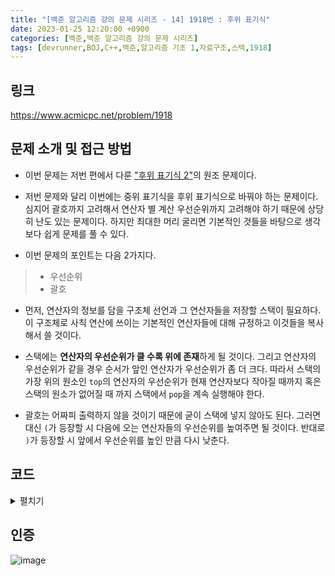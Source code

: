 ```yaml
---
title: "[백준 알고리즘 강의 문제 시리즈 - 14] 1918번 : 후위 표기식"
date: 2023-01-25 12:20:00 +0900
categories: [백준,백준 알고리즘 강의 문제 시리즈]
tags: [devrunner,BOJ,C++,백준,알고리즘 기초 1,자료구조,스택,1918]
---
```


링크
---
<https://www.acmicpc.net/problem/1918>


문제 소개 및 접근 방법
---
* 이번 문제는 저번 편에서 다룬 ["후위 표기식 2"](https://www.acmicpc.net/problem/1935)의 원조 문제이다.

* 저번 문제와 달리 이번에는 중위 표기식을 후위 표기식으로 바꿔야 하는 문제이다.
심지어 괄호까지 고려해서 연산자 별 계산 우선순위까지 고려해야 하기 때문에 상당히 난도 있는 문제이다.
하지만 최대한 머리 굴리면 기본적인 것들을 바탕으로 생각보다 쉽게 문제를 풀 수 있다.

* 이번 문제의 포인트는 다음 2가지다.

> - 우선순위
> - 괄호

* 먼저, 연산자의 정보를 담을 구조체 선언과 그 연산자들을 저장할 스택이 필요하다.
이 구조체로 사칙 연산에 쓰이는 기본적인 연산자들에 대해 규정하고 이것들을 복사해서 쓸 것이다.

* 스택에는 **연산자의 우선순위가 클 수록 위에 존재**하게 될 것이다.
그리고 연산자의 우선순위가 같을 경우 순서가 앞인 연산자가 우선순위가 좀 더 크다.
따라서 스택의 가장 위의 원소인 `top`의 연산자의 우선순위가 현재 연산자보다 작아질 때까지 혹은 스택의 원소가 없어질 때 까지 스택에서 `pop`을 계속 실행해야 한다.

* 괄호는 어짜피 출력하지 않을 것이기 때문에 굳이 스택에 넣지 않아도 된다.
그러면 대신 `(`가 등장할 시 다음에 오는 연산자들의 우선순위를 높여주면 될 것이다.
반대로 `)`가 등장할 시 앞에서 우선순위를 높인 만큼 다시 낮춘다.

코드
---
<details>
<summary>펼치기</summary>
<div markdown="1">

```cpp
#include <bits/stdc++.h>
using namespace std;

struct Operator
{
    char ch;   // 연산자 문자
    int order; // 연산자의 우선순위
};

// 기본 연산자들의 원형
Operator base[4] = { {'+', 0},
                     {'-', 0},
                     {'*', 1},
                     {'/', 1} };

// 연산자들을 저장할 스택
stack<Operator> stk;

int main()
{
    ios_base::sync_with_stdio(false);
    cin.tie(NULL);
    cout.tie(NULL);

    // 입력받을 문자열
    string str;

    /*
    괄호 있을 시 괄호 안의 연산자들의
    우선순위를 올려주기 위한 변수
    */
    int bracket = 0;

    cin >> str;

    for (char i : str)
    {
        // 피연산자는 바로 출력
        if (i >= 'A' && i <= 'Z')
        {
            cout << i;
        }
        // 연산자의 경우
        else
        {
            Operator tmp;

            switch (i)
            {
            case '+':
                tmp = base[0];
                break;

            case '-':
                tmp = base[1];
                break;

            case '*':
                tmp = base[2];
                break;

            case '/':
                tmp = base[3];
                break;

            // 괄호는 스택에 넣지 않는다.
            case '(':
                bracket += 5;
                continue;

            case ')':
                bracket -= 5;
                continue;
            }

            // 연산자가 괄호 안에 있으면 우선순위가 올라간다
            tmp.order += bracket;

            /*
            현재 연산자의 우선순위가
            스택의 가장 위에 있는 연산자(top)보다 커질 때까지
            또는 스택의 원소가 없어질 때까지
            top을 출력하고 pop 실행
            */
            while (!stk.empty() && stk.top().order >= tmp.order)
            {
                cout << stk.top().ch;
                stk.pop();
            }

            // 스택에 연산자 push
            stk.push(tmp);
        }
    }

    // 문자열 다 읽었을 경우 스택에 남은 연산자 모두 출력
    while (!stk.empty())
    {
        cout << stk.top().ch;
        stk.pop();
    }

    return 0;
}
```

</div>
</details>

인증
---
![image](https://user-images.githubusercontent.com/87963766/214774211-69a3a984-7796-4d81-b47a-ec789df65e89.png)

